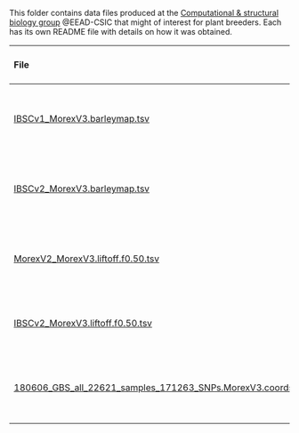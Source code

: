 
This folder contains data files produced at the 
[Computational & structural biology group](https://www.eead.csic.es/compbio) @EEAD-CSIC
that might of interest for plant breeders. 
Each has its own README file with details on how it was obtained.

|File|Short decription|Long description & citations|
|:---|:---------------|:--------------:|
|[IBSCv1_MorexV3.barleymap.tsv](./IBSCv1_MorexV3.barleymap.tsv)|IBSCv1 to MorexV3 BARLEYMAP mapping of barley gene identifiers|[README](./IBSCv1_MorexV3.barleymap.README.md)|
|[IBSCv2_MorexV3.barleymap.tsv](./IBSCv2_MorexV3.barleymap.tsv)|IBSCv2 to MorexV3 BARLEYMAP mapping of barley gene identifiers|[README](IBSCv2_MorexV3.barleymap.README.md)|
|[MorexV2_MorexV3.liftoff.f0.50.tsv](./MorexV2_MorexV3.liftoff.f0.50.tsv)|MorexV2 to MorexV3 LiftOff mapping of barley gene identifiers|[README](MorexV2_MorexV3.liftoff.f0.50.README.md)|
|[IBSCv2_MorexV3.liftoff.f0.50.tsv](./IBSCv2_MorexV3.liftoff.f0.50.tsv)|IBSCv2 to MorexV3  mapping of barley gene identifiers|[README](IBSCv2_MorexV3.liftoff.f0.50.README.md)|
|[180606_GBS_all_22621_samples_171263_SNPs.MorexV3.coords.tsv](./180606_GBS_all_22621_samples_171263_SNPs.MorexV3.coords.tsv)|Mapping VCF positions from Milner 2019 to MorexV3|[README](180606_GBS_all_22621_samples_171263_SNPs.MorexV3.coords.README.md)|




